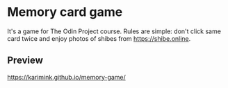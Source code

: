 # Memory card game

It's a game for The Odin Project course. Rules are simple: don't click same card twice and enjoy photos of shibes from https://shibe.online.

## Preview

https://karimink.github.io/memory-game/
